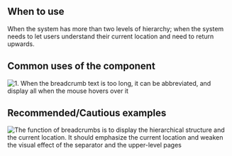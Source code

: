 ## When to use

When the system has more than two levels of hierarchy; when the system needs to let users understand their current location and need to return upwards.

## Common uses of the component

![1. When the breadcrumb text is too long, it can be abbreviated, and display all when the mouse hovers over it](01)

## Recommended/Cautious examples

![The function of breadcrumbs is to display the hierarchical structure and the current location. It should emphasize the current location and weaken the visual effect of the separator and the upper-level pages](02)
